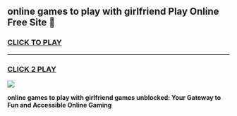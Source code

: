
## online games to play with girlfriend Play Online Free Site 👋
<h3>
<a href="https://download.freeplayer.one?title=online_games_to_play_with_girlfriend&ref=21F">CLICK TO PLAY</a></h3>
<hr>

<h3>
<a href="https://download.freeplayer.one?title=online_games_to_play_with_girlfriend&ref=21F">CLICK 2 PLAY</a>
  
</h3>

<a href="https://download.freeplayer.one?title=online_games_to_play_with_girlfriend&ref=21F"><img src="https://cdnb.artstation.com/p/assets/images/images/032/539/853/original/anto-thomas-button-gif.gif"></a>


**online games to play with girlfriend games unblocked: Your Gateway to Fun and Accessible Online Gaming**
